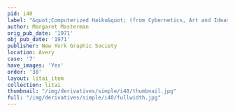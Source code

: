 ```yaml
---
pid: i40
label: "&quot;Computerized Haiku&quot; (from Cybernetics, Art and Ideas)"
author: Margaret Masterman
orig_pub_date: '1971'
obj_pub_date: '1971'
publisher: New York Graphic Society
location: Avery
case: '7'
have_images: 'Yes'
order: '38'
layout: litai_item
collection: litai
thumbnail: "/img/derivatives/simple/i40/thumbnail.jpg"
full: "/img/derivatives/simple/i40/fullwidth.jpg"
---
```

